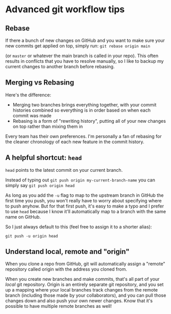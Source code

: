 # Advanced git workflow tips

## Rebase
If there a bunch of new changes on GitHub and you want to make sure your new commits get applied on top, simply run:
`git rebase origin main`

(or `master` or whatever the main branch is called in your repo). This often results in conflicts that you have to resolve manually, so I like to backup my current changes to another branch before rebasing.

## Merging vs Rebasing

Here's the difference:
* Merging two branches brings everything together, with your commit histories combined so everything is in order based on when each commit was made
* Rebasing is a form of "rewriting history", putting all of your new changes on top rather than mixing them in

Every team has their own preferences. I'm personally a fan of rebasing for the cleaner chronology of each new feature in the commit history.

## A helpful shortcut: `head`
`head` points to the latest commit on your current branch.

Instead of typing out `git push origin my-current-branch-name` you can simply say `git push origin head`

As long as you add the `-u` flag to map to the upstream branch in GitHub the first time you push, you won't really have to worry about specifying where to push anyhow. But for that first push, it's easy to make a typo and I prefer to use `head` because I know it'll automatically map to a branch with the same name on GitHub.

So I just always default to this (feel free to assign it to a shorter alias):
```
git push -u origin head
```

## Understand local, remote and "origin"
When you clone a repo from GitHub, git will automatically assign a "remote" repository called origin with the address you cloned from. 

When you create new branches and make commits, that's all part of your *local* git repository. Origin is an entirely separate git repository, and you set up a mapping where your local branches track changes from the remote branch (including those made by your collaborators), and you can pull those changes down and also push your own newer changes. Know that it's possible to have multiple remote branches as well!
